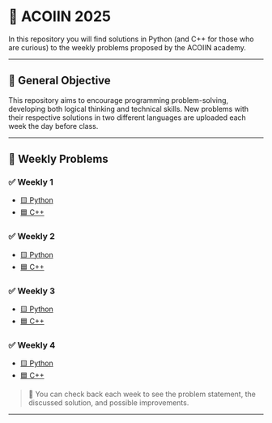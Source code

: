 # 🧠 ACOIIN 2025

In this repository you will find solutions in Python (and C++ for those who are curious) to the weekly problems proposed by the ACOIIN academy.

---

## 🚀 General Objective

This repository aims to encourage programming problem-solving, developing both logical thinking and technical skills.
New problems with their respective solutions in two different languages ​​are uploaded each week the day before class.

---

## 📅 Weekly Problems

### ✅ Weekly 1
- [🟨 Python](./Semana%201/python)
- [🟦 C++](./Semana%201/cpp)

### ✅ Weekly 2
- [🟨 Python](./Semana%202/python)
- [🟦 C++](./Semana%202/cpp)

### ✅ Weekly 3
- [🟨 Python](./Semana%203/python)
- [🟦 C++](./Semana%203/cpp)

### ✅ Weekly 4
- [🟨 Python](./Semana%204/python)
- [🟦 C++](./Semana%204/cpp)

> 📌 You can check back each week to see the problem statement, the discussed solution, and possible improvements.

---

